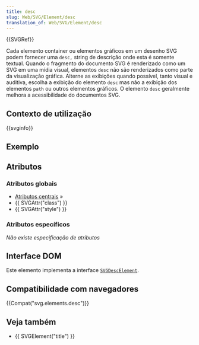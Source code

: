 ```yaml
---
title: desc
slug: Web/SVG/Element/desc
translation_of: Web/SVG/Element/desc
---
```

{{SVGRef}}

Cada elemento container ou elementos gráficos em um desenho SVG podem fornecer uma `desc,` string de descrição onde esta é somente textual. Quando o fragmento do documento SVG é renderizado como um SVG em uma mídia visual, elementos `desc` não são renderizados como parte da visualização gráfica. Alterne as exibições quando possível, tanto visual e auditiva, escolha a exibição do elemento `desc` mas não a exibição dos elementos `path` ou outros elementos gráficos. O elemento `desc` geralmente melhora a acessibilidade do documentos SVG.

## Contexto de utilização

{{svginfo}}

## Exemplo

## Atributos

### Atributos globais

- [Atributos centrais](/en/SVG/Attribute#Core "en/SVG/Attribute#Core") »
- {{ SVGAttr("class") }}
- {{ SVGAttr("style") }}

### Atributos específicos

_Não existe especificação de atributos_

## Interface DOM

Este elemento implementa a interface [`SVGDescElement`](/en/DOM/SVGDescElement "en/DOM/SVGDescElement").

## Compatibilidade com navegadores

{{Compat("svg.elements.desc")}}

## Veja também

- {{ SVGElement("title") }}
